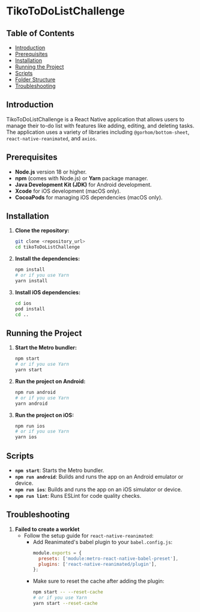 # TikoToDoListChallenge

## Table of Contents
- [Introduction](#introduction)
- [Prerequisites](#prerequisites)
- [Installation](#installation)
- [Running the Project](#running-the-project)
- [Scripts](#scripts)
- [Folder Structure](#folder-structure)
- [Troubleshooting](#troubleshooting)

## Introduction
TikoToDoListChallenge is a React Native application that allows users to manage their to-do list with features like adding, editing, and deleting tasks. The application uses a variety of libraries including `@gorhom/bottom-sheet`, `react-native-reanimated`, and `axios`.

## Prerequisites
- **Node.js** version 18 or higher.
- **npm** (comes with Node.js) or **Yarn** package manager.
- **Java Development Kit (JDK)** for Android development.
- **Xcode** for iOS development (macOS only).
- **CocoaPods** for managing iOS dependencies (macOS only).

## Installation
1. **Clone the repository:**
    ```bash
    git clone <repository_url>
    cd tikoToDoListChallenge
    ```

2. **Install the dependencies:**
    ```bash
    npm install
    # or if you use Yarn
    yarn install
    ```

3. **Install iOS dependencies:**
    ```bash
    cd ios
    pod install
    cd ..
    ```

## Running the Project
1. **Start the Metro bundler:**
    ```bash
    npm start
    # or if you use Yarn
    yarn start
    ```

2. **Run the project on Android:**
    ```bash
    npm run android
    # or if you use Yarn
    yarn android
    ```

3. **Run the project on iOS:**
    ```bash
    npm run ios
    # or if you use Yarn
    yarn ios
    ```

## Scripts
- **`npm start`**: Starts the Metro bundler.
- **`npm run android`**: Builds and runs the app on an Android emulator or device.
- **`npm run ios`**: Builds and runs the app on an iOS simulator or device.
- **`npm run lint`**: Runs ESLint for code quality checks.

## Troubleshooting
1.  **Failed to create a worklet**
    - Follow the setup guide for `react-native-reanimated`:
      - Add Reanimated's babel plugin to your `babel.config.js`:
        ```javascript
        module.exports = {
          presets: ['module:metro-react-native-babel-preset'],
          plugins: ['react-native-reanimated/plugin'],
        };
        ```
      - Make sure to reset the cache after adding the plugin:
        ```bash
        npm start -- --reset-cache
        # or if you use Yarn
        yarn start --reset-cache
        ```
